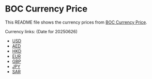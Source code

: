 # BOC Currency Price

This README file shows the currency prices from [BOC Currency Price](https://www.boc.cn/sourcedb/whpj/).

Currency links: (Date for 20250626)

- [USD](https://bocurrencyprice.techina.science/BOC_CURRENCY_PRICE/USD/20250626.json)
- [AED](https://bocurrencyprice.techina.science/BOC_CURRENCY_PRICE/AED/20250626.json)
- [HKD](https://bocurrencyprice.techina.science/BOC_CURRENCY_PRICE/HKD/20250626.json)
- [EUR](https://bocurrencyprice.techina.science/BOC_CURRENCY_PRICE/EUR/20250626.json)
- [GBP](https://bocurrencyprice.techina.science/BOC_CURRENCY_PRICE/GBP/20250626.json)
- [JPY](https://bocurrencyprice.techina.science/BOC_CURRENCY_PRICE/JPY/20250626.json)
- [SAR](https://bocurrencyprice.techina.science/BOC_CURRENCY_PRICE/SAR/20250626.json)
